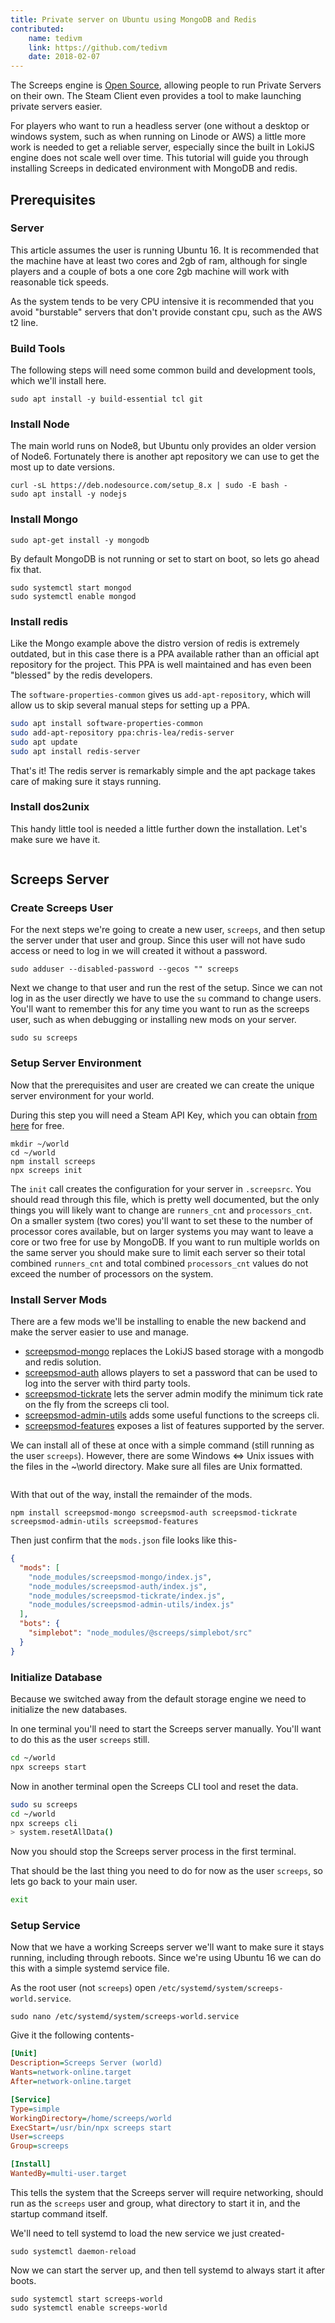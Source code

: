 ```yaml
---
title: Private server on Ubuntu using MongoDB and Redis
contributed:
    name: tedivm
    link: https://github.com/tedivm
    date: 2018-02-07
---
```


The Screeps engine is [Open Source](https://github.com/screeps/screeps), allowing people to run Private Servers on their own. The Steam Client even provides a tool to make launching private servers easier.

For players who want to run a headless server (one without a desktop or windows system, such as when running on Linode or AWS) a little more work is needed to get a reliable server, especially since the built in LokiJS engine does not scale well over time. This tutorial will guide you through installing Screeps in dedicated environment with MongoDB and redis.


## Prerequisites

### Server

This article assumes the user is running Ubuntu 16. It is recommended that the machine have at least two cores and 2gb of ram, although for single players and a couple of bots a one core 2gb machine will work with reasonable tick speeds.

As the system tends to be very CPU intensive it is recommended that you avoid "burstable" servers that don't provide constant cpu, such as the AWS t2 line.


### Build Tools

The following steps will need some common build and development tools, which we'll install here.

```shell
sudo apt install -y build-essential tcl git
```


### Install Node

The main world runs on Node8, but Ubuntu only provides an older version of Node6. Fortunately there is another apt repository we can use to get the most up to date versions.

```shell
curl -sL https://deb.nodesource.com/setup_8.x | sudo -E bash -
sudo apt install -y nodejs
```


### Install Mongo

```shell
sudo apt-get install -y mongodb
```

By default MongoDB is not running or set to start on boot, so lets go ahead fix that.

```shell
sudo systemctl start mongod
sudo systemctl enable mongod
```


### Install redis

Like the Mongo example above the distro version of redis is extremely outdated, but in this case there is a PPA available rather than an official apt repository for the project. This PPA is well maintained and has even been "blessed" by the redis developers.

The `software-properties-common` gives us `add-apt-repository`, which will allow us to skip several manual steps for setting up a PPA.

```bash
sudo apt install software-properties-common
sudo add-apt-repository ppa:chris-lea/redis-server
sudo apt update
sudo apt install redis-server
```

That's it! The redis server is remarkably simple and the apt package takes care of making sure it stays running.

### Install dos2unix

This handy little tool is needed a little further down the installation. Let's make sure we have it. 
```sudo apt install dos2unix
```

## Screeps Server

### Create Screeps User

For the next steps we're going to create a new user, `screeps`, and then setup the server under that user and group. Since this user will not have sudo access or need to log in we will created it without a password.

```shell
sudo adduser --disabled-password --gecos "" screeps
```

Next we change to that user and run the rest of the setup. Since we can not log in as the user directly we have to use the `su` command to change users. You'll want to remember this for any time you want to run as the screeps user, such as when debugging or installing new mods on your server.

```shell
sudo su screeps
```

### Setup Server Environment

Now that the prerequisites and user are created we can create the unique server environment for your world.

During this step you will need a Steam API Key, which you can obtain [from here](https://steamcommunity.com/dev/apikey) for free.

```shell
mkdir ~/world
cd ~/world
npm install screeps
npx screeps init
```

The `init` call creates the configuration for your server in `.screepsrc`. You should read through this file, which is pretty well documented, but the only things you will likely want to change are `runners_cnt` and `processors_cnt`. On a smaller system (two cores) you'll want to set these to the number of processor cores available, but on larger systems you may want to leave a core or two free for use by MongoDB. If you want to run multiple worlds on the same server you should make sure to limit each server so their total combined `runners_cnt` and total combined `processors_cnt` values do not exceed the number of processors on the system.


### Install Server Mods

There are a few mods we'll be installing to enable the new backend and make the server easier to use and manage.

* [screepsmod-mongo](https://github.com/ScreepsMods/screepsmod-mongo) replaces the LokiJS based storage with a mongodb and redis solution.
* [screepsmod-auth](https://github.com/ScreepsMods/screepsmod-auth) allows players to set a password that can be used to log into the server with third party tools.
* [screepsmod-tickrate](https://github.com/ScreepsMods/screepsmod-tickrate) lets the server admin modify the minimum tick rate on the fly from the screeps cli tool.
* [screepsmod-admin-utils](https://github.com/ScreepsMods/screepsmod-admin-utils) adds some useful functions to the screeps cli.
* [screepsmod-features](https://github.com/ScreepsMods/screepsmod-features) exposes a list of features supported by the server.

We can install all of these at once with a simple command (still running as the user `screeps`). However, there are some Windows <=> Unix issues with the files in the ~\world directory. Make sure all files are Unix formatted. 

```find . -type f -print0 | xargs -0 dos2unix
```

With that out of the way, install the remainder of the mods. 

```shell
npm install screepsmod-mongo screepsmod-auth screepsmod-tickrate screepsmod-admin-utils screepsmod-features
```

Then just confirm that the `mods.json` file looks like this-

```json
{
  "mods": [
    "node_modules/screepsmod-mongo/index.js",
    "node_modules/screepsmod-auth/index.js",
    "node_modules/screepsmod-tickrate/index.js",
    "node_modules/screepsmod-admin-utils/index.js"
  ],
  "bots": {
    "simplebot": "node_modules/@screeps/simplebot/src"
  }
}
```

### Initialize Database

Because we switched away from the default storage engine we need to initialize the new databases.

In one terminal you'll need to start the Screeps server manually. You'll want to do this as the user `screeps` still.

```bash
cd ~/world
npx screeps start
```

Now in another terminal open the Screeps CLI tool and reset the data.

```bash
sudo su screeps
cd ~/world
npx screeps cli
> system.resetAllData()
```

Now you should stop the Screeps server process in the first terminal.

That should be the last thing you need to do for now as the user `screeps`, so lets go back to your main user.

```bash
exit
```

### Setup Service

Now that we have a working Screeps server we'll want to make sure it stays running, including through reboots. Since we're using Ubuntu 16 we can do this with a simple systemd service file.

As the root user (not `screeps`) open `/etc/systemd/system/screeps-world.service`.

```shell
sudo nano /etc/systemd/system/screeps-world.service
```

Give it the following contents-

```ini
[Unit]
Description=Screeps Server (world)
Wants=network-online.target
After=network-online.target

[Service]
Type=simple
WorkingDirectory=/home/screeps/world
ExecStart=/usr/bin/npx screeps start
User=screeps
Group=screeps

[Install]
WantedBy=multi-user.target
```

This tells the system that the Screeps server will require networking, should run as the `screeps` user and group, what directory to start it in, and the startup command itself.

We'll need to tell systemd to load the new service we just created-

```shell
sudo systemctl daemon-reload
```

Now we can start the server up, and then tell systemd to always start it after boots.

```shell
sudo systemctl start screeps-world
sudo systemctl enable screeps-world
```
